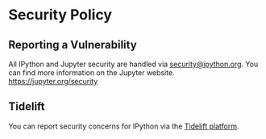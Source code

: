 # Security Policy

## Reporting a Vulnerability

All IPython and Jupyter security are handled via security@ipython.org. 
You can find more information on the Jupyter website. https://jupyter.org/security

## Tidelift

You can report security concerns for IPython via the [Tidelift platform](https://tidelift.com/security). 
